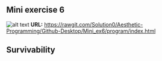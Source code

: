 ## Mini exercise 6

![alt text](https://github.com/Solution0/Aesthetic-Programming/blob/Github-Desktop/Mini_ex6/capture.GIF)
**URL:** https://rawgit.com/Solution0/Aesthetic-Programming/Github-Desktop/Mini_ex6/program/index.html

## Survivability


